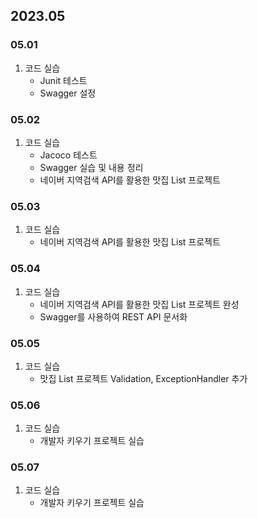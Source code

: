 ## 2023.05
### 05.01
1. 코드 실습
    + Junit 테스트
    + Swagger 설정
### 05.02
1. 코드 실습
    + Jacoco 테스트
    + Swagger 실습 및 내용 정리
    + 네이버 지역검색 API를 활용한 맛집 List 프로젝트
### 05.03
1. 코드 실습
    + 네이버 지역검색 API를 활용한 맛집 List 프로젝트
### 05.04
1. 코드 실습
   + 네이버 지역검색 API를 활용한 맛집 List 프로젝트 완성
   + Swagger를 사용하여 REST API 문서화
### 05.05
1. 코드 실습
   + 맛집 List 프로젝트 Validation, ExceptionHandler 추가
### 05.06
1. 코드 실습
   + 개발자 키우기 프로젝트 실습
### 05.07
1. 코드 실습
   + 개발자 키우기 프로젝트 실습